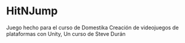 # HitNJump

Juego hecho para el curso de Domestika
Creación de videojuegos de plataformas con Unity, Un curso de Steve Durán

